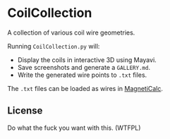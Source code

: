 # CoilCollection

A collection of various coil wire geometries.

Running `CoilCollection.py` will:
- Display the coils in interactive 3D using Mayavi.
- Save screenshots and generate a `GALLERY.md`.
- Write the generated wire points to `.txt` files.

The `.txt` files can be loaded as wires in [MagnetiCalc](https://github.com/shredEngineer/MagnetiCalc).

## License

Do what the fuck you want with this. (WTFPL)
